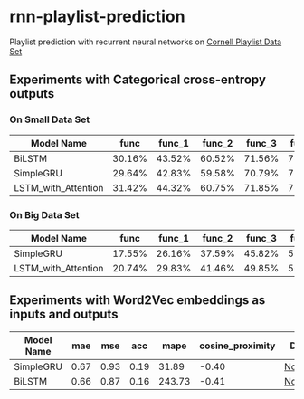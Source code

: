 # rnn-playlist-prediction
Playlist prediction with recurrent neural networks on [Cornell Playlist Data Set](https://www.cs.cornell.edu/~shuochen/lme/data_page.html)

## Experiments with Categorical cross-entropy outputs
### On Small Data Set

| Model Name | func   | func_1 | func_2 | func_3 | func_4 | func_5 | Details |
|------------|--------|--------|--------|--------|--------|--------|---------|
| BiLSTM     | 30.16% | 43.52% | 60.52% | 71.56% | 78.38% | 82.85% | [Notebook](https://github.com/cenkcorapci/rnn-playlist-prediction/blob/master/bi-lstm.ipynb)        |
| SimpleGRU  |29.64%  | 42.83% | 59.58% | 70.79% | 77.60% | 82.07% | [Notebook](https://github.com/cenkcorapci/rnn-playlist-prediction/blob/master/simple-gru.ipynb)|
| LSTM_with_Attention  |31.42%  | 44.32% | 60.75% | 71.85% | 78.36% | 82.65% | [Notebook](https://github.com/cenkcorapci/rnn-playlist-prediction/blob/master/bi-lstm-with-attention.ipynb)|


### On Big Data Set
| Model Name | func   | func_1 | func_2 | func_3 | func_4 | func_5 | Details |
|------------|--------|--------|--------|--------|--------|--------|---------|
| SimpleGRU  |17.55%  | 26.16% | 37.59% | 45.82% | 52.10% | 57.11% | [Notebook](https://github.com/cenkcorapci/rnn-playlist-prediction/blob/master/simple-gru.ipynb)|
| LSTM_with_Attention  |20.74%  | 29.83% | 41.46% | 49.85% | 56.38% | 61.69% | [Notebook](https://github.com/cenkcorapci/rnn-playlist-prediction/blob/master/bi-lstm-with-attention.ipynb)|

## Experiments with Word2Vec embeddings as inputs and outputs
| Model Name | mae   | mse | acc | mape | cosine_proximity | Details |
|------------|--------|--------|--------|--------|--------|---------|
| SimpleGRU  |0.67  | 0.93 | 0.19 | 31.89 | -0.40  |[Notebook](https://github.com/cenkcorapci/rnn-playlist-prediction/blob/master/simple_gru_with_embedding.ipynb)|
| BiLSTM  |0.66  | 0.87 | 0.16 | 243.73 | -0.41  |[Notebook](https://github.com/cenkcorapci/rnn-playlist-prediction/blob/master/bilstm_with_embedding.ipynb)|
